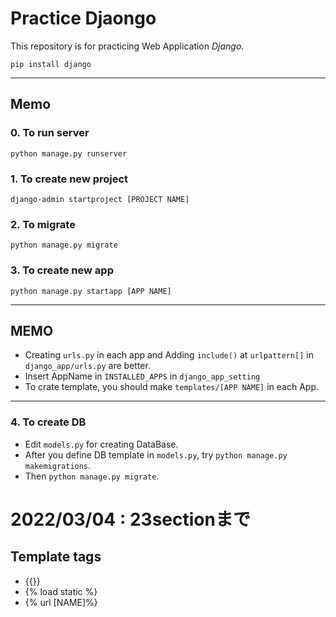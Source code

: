 # Practice Djaongo
This repository is for practicing Web Application *Django*.

`pip install django`

---

## Memo
### 0. To run server
`python manage.py runserver`

### 1. To create new project 
`django-admin startproject [PROJECT NAME]`

### 2. To migrate 
`python manage.py migrate`

### 3. To create new app
`python manage.py startapp [APP NAME]`

---
## MEMO
- Creating `urls.py` in each app and Adding `include()` at `urlpattern[]` in `django_app/urls.py` are better.
- Insert AppName in `INSTALLED_APPS` in `django_app_setting`
- To crate template, you should make `templates/[APP NAME]` in each App.

---

### 4. To create DB
- Edit `models.py` for creating DataBase. 
- After you define DB template in `models.py`, try `python manage.py makemigrations`.
- Then `python manage.py migrate`. 

# 2022/03/04 : 23sectionまで

## Template tags
- {{}}
- {% load static %}
- {% url [NAME]%}
